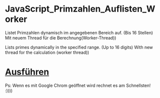 # JavaScript_Primzahlen_Auflisten_Worker

Listet Primzahlen dynamisch im angegebenen Bereich auf. (Bis 16 Stellen) Mit neuem Thread für die Berechnung(Worker-Thread))

Lists primes dynamically in the specified range. (Up to 16 digits) With new thread for the calculation (worker thread))

# [Ausführen](https://sauternic.github.io/JavaScript_Primzahlen_Auflisten_Worker/)

Ps: Wenn es mit Google Chrom geöffnet wird rechnet es am Schnellsten! :))))
